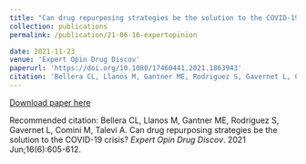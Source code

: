 ```yaml
---
title: "Can drug repurposing strategies be the solution to the COVID-19 crisis?"
collection: publications
permalink: /publication/21-06-16-expertopinion

date: 2021-11-23
venue: 'Expert Opin Drug Discov'
paperurl: 'https://doi.org/10.1080/17460441.2021.1863943'
citation: 'Bellera CL, Llanos M, Gantner ME, Rodriguez S, Gavernet L, Comini M, Talevi A. (2021). &quot;Can drug repurposing strategies be the solution to the COVID-19 crisis?.&quot; <i>Expert Opin Drug Discov</i>. 2021: Jun;16(6):605-612.'
---
```



[Download paper here](https://doi.org/10.1080/17460441.2021.1863943)

Recommended citation: Bellera CL, Llanos M, Gantner ME, Rodriguez S, Gavernet L, Comini M, Talevi A. Can drug repurposing strategies be the solution to the COVID-19 crisis? <i>Expert Opin Drug Discov</i>. 2021 Jun;16(6):605-612.
